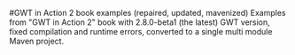 #GWT in Action 2 book examples (repaired, updated, mavenized)
Examples from "GWT in Action 2" book with 2.8.0-beta1 (the latest) GWT version, fixed compilation and runtime errors, converted to a single multi module Maven project.

